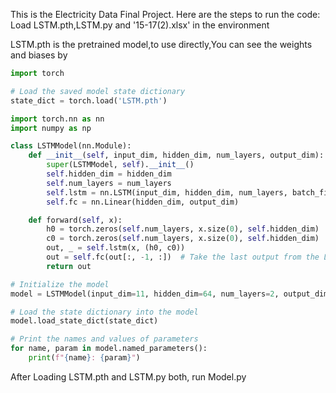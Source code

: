 This is the Electricity Data Final Project. Here are the steps to run the code:
Load LSTM.pth,LSTM.py and '15-17(2).xlsx' in the environment

LSTM.pth is the pretrained model,to use directly,You can see the weights and biases by

```python
import torch

# Load the saved model state dictionary
state_dict = torch.load('LSTM.pth')

import torch.nn as nn
import numpy as np

class LSTMModel(nn.Module):
    def __init__(self, input_dim, hidden_dim, num_layers, output_dim):
        super(LSTMModel, self).__init__()
        self.hidden_dim = hidden_dim
        self.num_layers = num_layers
        self.lstm = nn.LSTM(input_dim, hidden_dim, num_layers, batch_first=True)
        self.fc = nn.Linear(hidden_dim, output_dim)

    def forward(self, x):
        h0 = torch.zeros(self.num_layers, x.size(0), self.hidden_dim)
        c0 = torch.zeros(self.num_layers, x.size(0), self.hidden_dim)
        out, _ = self.lstm(x, (h0, c0))
        out = self.fc(out[:, -1, :])  # Take the last output from the LSTM
        return out

# Initialize the model
model = LSTMModel(input_dim=11, hidden_dim=64, num_layers=2, output_dim=11)

# Load the state dictionary into the model
model.load_state_dict(state_dict)

# Print the names and values of parameters
for name, param in model.named_parameters():
    print(f"{name}: {param}")

```

After Loading LSTM.pth and LSTM.py both, run Model.py


